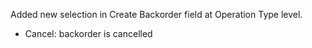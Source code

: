 Added new selection in Create Backorder field at Operation Type level.
* Cancel: backorder is cancelled
